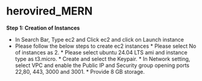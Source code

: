 # herovired_MERN

**Step 1: Creation of Instances**

* In Search Bar, Type ec2 and Click ec2 and click on Launch instance
* Please follow the below steps to create ec2 instances
      * Please select No of instances as 2.
      * Please select ubuntu 24.04 LTS ami and instance type as t3.micro.
      * Create and select the Keypair.
      * In Network setting, select VPC and enable the Public IP and Security group opening ports 22,80, 443, 3000 and 3001.
      * Provide 8 GB storage.

